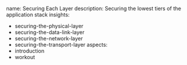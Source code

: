 name: Securing Each Layer
description: Securing the lowest tiers of the application stack
insights:
  - securing-the-physical-layer
  - securing-the-data-link-layer
  - securing-the-network-layer
  - securing-the-transport-layer
aspects:
  - introduction
  - workout
